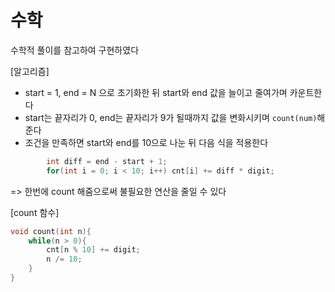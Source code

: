 # 수학

수학적 풀이를 참고하여 구현하였다

[알고리즘]
- start = 1, end = N 으로 초기화한 뒤 start와 end 값을 늘이고 줄여가며 카운트한다
- start는 끝자리가 0, end는 끝자리가 9가 될때까지 값을 변화시키며 `count(num)`해준다
- 조건을 만족하면 start와 end를 10으로 나눈 뒤 다음 식을 적용한다
```C++
        int diff = end - start + 1;
        for(int i = 0; i < 10; i++) cnt[i] += diff * digit;
```
=> 한번에 count 해줌으로써 불필요한 연산을 줄일 수 있다

[count 함수]
```C++
void count(int n){
    while(n > 0){
        cnt[n % 10] += digit;
        n /= 10;
    }
}
```
